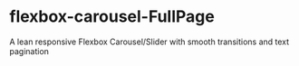 # flexbox-carousel-FullPage
A lean responsive Flexbox Carousel/Slider with smooth transitions and text pagination
